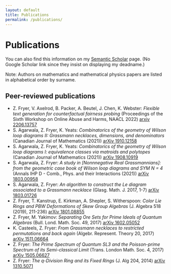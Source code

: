 ```yaml
---
layout: default
title: Publications
permalink: /publications/
---
```


# Publications

You can also find this information on my [Semantic Scholar](https://www.semanticscholar.org/author/Zee-Fryer/2540014) page. (No Google Scholar link since they insist on displaying my deadname.)


Note: Authors on mathematics and mathematical physics papers are listed in alphabetical order by surname.

## Peer-reviewed publications

- Z. Fryer, V. Axelrod, B. Packer, A. Beutel, J. Chen, K. Webster: _Flexible text generation for counterfactual fairness probing_ (Proceedings of the Sixth Workshop on Online Abuse and Harms, NAACL 2022) [arxiv 2206.13757](https://arxiv.org/abs/2206.13757)
- S. Agarwala, Z. Fryer, K. Yeats: _Combinatorics of the geometry of Wilson loop diagrams II: Grassmann necklaces, dimensions, and denominators_ (Canadian Journal of Mathematics (2021)) [arXiv 1910.12158](https://arxiv.org/abs/1910.12158)
- S. Agarwala, Z. Fryer,  K. Yeats: _Combinatorics of the geometry of Wilson loop diagrams I: equivalence classes via matroids and polytopes_ (Canadian Journal of Mathematics (2021)) [arXiv 1908.10919](https://arxiv.org/abs/1908.10919)
- S. Agarwala, Z. Fryer: _A study in \[Nonnnegative Real Grassmannians\]: from the geometric case book of Wilson loop diagrams and SYM N = 4_ (Annals IHP D - Comb., Phys. and their Interactions (2021)) [arXiv 1803.00958](https://arxiv.org/abs/1803.00958)
- S. Agarwala, Z. Fryer: _An algorithm to construct the Le diagram associated to a Grassmann necklace_ (Glasg. Math. J. 2017, 1-7) [arXiv 1803.01726](https://arxiv.org/abs/1803.01726)
- Z. Fryer, T. Kanstrup, E. Kirkman, A. Shepler, S. Witherspoon: _Color Lie Rings and PBW Deformations of Skew Group Algebras_ (J. Algebra 518 (2019), 211-236) [arXiv 1801.08855](https://arxiv.org/abs/1801.08855)
- Z. Fryer, M. Yakimov: _Separating Ore Sets for Prime Ideals of Quantum Algebras_ (Bull. Lond. Math. Soc. 49, 2017) [arXiv 1602.05052](http://arxiv.org/abs/1602.05052)
- K. Casteels, Z. Fryer: _From Grassmann necklaces to restricted permutations and back again_ (Algebr. Represent. Theory 20, 2017) [arXiv 1511.06664](http://arxiv.org/abs/1511.06664)
- Z. Fryer: _The Prime Spectrum of Quantum SL3 and the Poisson-prime Spectrum of its Semi-classical Limit_ (Trans. London Math. Soc. 4, 2017) [arXiv 1505.06627](http://arxiv.org/abs/1505.06627)
- Z. Fryer: _The q-Division Ring and its Fixed Rings_ (J. Alg 204, 2014) [arXiv 1310.5071](http://arxiv.org/abs/1310.5071)

